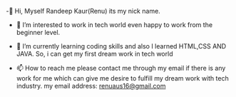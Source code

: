 -👋 Hi, Myself Randeep Kaur(Renu) its my nick name.
- 👀 I’m interested to work in tech world even happy to work from the beginner level.
- 🌱 I’m currently learning coding skills and also I learned HTML,CSS AND JAVA. So, i can get my first dream work in tech world

- 📫 How to reach me please contact me through my email if there is any work for me which can give me desire to fulfill my dream work with tech industry.
my email address: renuaus16@gmail.com

<!---
ALLAH99994/ALLAH99994 is a ✨ special ✨ repository because its `README.md` (this file) appears on your GitHub profile.
You can click the Preview link to take a look at your changes.
--->
